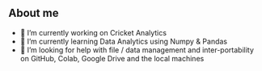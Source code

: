 ## About me
- 🔭 I’m currently working on Cricket Analytics
- 🌱 I’m currently learning Data Analytics using Numpy & Pandas
- 🤔 I’m looking for help with file / data management and inter-portability on GitHub, Colab, Google Drive and the local machines
<!--- 👯 I’m looking to collaborate on ...
<!--- 💬 Ask me about ...
<!--- 📫 How to reach me: ...
<!--- 😄 Pronouns: ...
<!--- ⚡ Fun fact: ...

